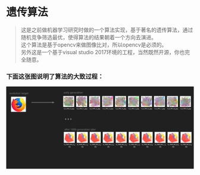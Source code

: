 # 遗传算法
> 这是之前做机器学习研究时做的一个算法实现，基于著名的遗传算法，通过随机竞争筛选最优，使得算法的结果朝着一个方向去演进。  
> 这个算法是基于opencv来做图像比对，所以opencv是必须的。  
> 另外这是一个基于visual studio 2017环境的工程，当然既然开源，你也完全随意。  

### 下面这张图说明了算法的大致过程：
![](./res/time.png)






